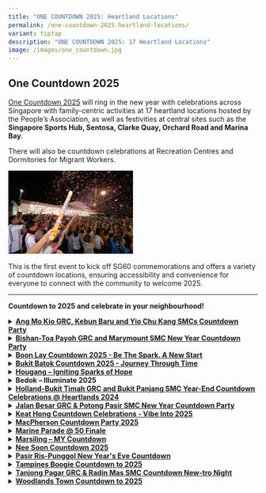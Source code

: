 ```yaml
---
title: "ONE COUNTDOWN 2025: Heartland Locations"
permalink: /one-countdown-2025-heartland-locations/
variant: tiptap
description: "ONE COUNTDOWN 2025: 17 Heartland Locations"
image: /images/one_countdown.jpg
---
```

<h2>One Countdown 2025</h2>
<p><a href="https://www.gowhere.gov.sg/onecountdown/" rel="noopener nofollow" target="_blank">One Countdown 2025</a> will
ring in the new year with celebrations across Singapore with family-centric
activities at 17 heartland locations hosted by the People’s Association,
as well as festivities at central sites such as the <strong>Singapore Sports Hub, Sentosa, Clarke Quay, Orchard Road and Marina Bay</strong>.</p>
<p>There will also be countdown celebrations at Recreation Centres and Dormitories
for Migrant Workers.</p>
<div class="isomer-image-wrapper">
<img style="width: 50%;" height="auto" width="100%" alt="" src="/images/one_countdown_1.jpg">
</div>
<p>This is the first event to kick off SG60 commemorations and offers a variety
of countdown locations, ensuring accessibility and convenience for everyone
to connect with the community to welcome 2025.</p>
<hr>
<p><strong>Countdown to 2025 and celebrate in your neighbourhood!</strong>
</p>
<div data-type="detailGroup" class="isomer-accordion isomer-accordion-white">
<details class="isomer-details">
<summary><strong><a href="https://www.facebook.com/share/v/15ce1whnPW/" rel="noopener noreferrer nofollow" target="_blank"><u>Ang Mo Kio GRC, Kebun Baru and Yio Chu Kang SMCs Countdown Party</u></a></strong>
</summary>
<div data-type="detailsContent" class="isomer-details-content">
<p><strong>Organiser(s): </strong>Ang Mo Kio GRC and Kebun Baru GROs</p>
<p><strong>Date: </strong>31 Dec 2024</p>
<p><strong>Time:</strong> 9pm to 12.30am</p>
<p>Venue: Ang Mo Kio Avenue 4, Mayflower Mall, Hardcourt, Food Centre and
Carpark</p>
<p>Residents can look forward to a vibrant event space brimming with memory-making
opportunities. Chill corners and instagrammable photo spots, including
an F1 Car, Super Trees, and a Neon Sign Photo Wall, cater to all ages.</p>
<p>A Digital Message Board, managed by youth volunteers, will display residents'
well-wishes for 2025, fostering intergenerational bonding.</p>
<p>There will also be traditional performances like Getai and Xin Yao blending
with modern acts such as Singapura Samba percussion.</p>
</div>
</details>
<details class="isomer-details">
<summary><strong><u>Bishan-Toa Payoh GRC and Marymount SMC New Year Countdown Party</u></strong>
</summary>
<div data-type="detailsContent" class="isomer-details-content">
<p><strong>Organiser(s): </strong>Bishan-Toa Payoh GRC / Marymount GROs</p>
<p><strong>Date: </strong>31 Dec 2024</p>
<p><strong>Time:</strong> 5pm to 12.30am</p>
<p><strong>Venue:</strong> Bishan Active Park, Bishan Street 23</p>
<p>The celebration will feature a star-studded lineup featuring local sports
heroes and homegrown talent. The Lion City Sailors FC, currently leading
the S-league, will meet and greet participants, networking with Pesta Sukan
Community Championship winners, Team ‘Last Minute’ from Toa Payoh Central.</p>
<p>&nbsp;</p>
<p>'Bishan-Toa Payoh &amp; Marymount's Got Talent’ will showcase local artists,
including Marymount's Hiran Raj, a passionate rapper with five years of
performance experience.</p>
<p>The award-winning Wildcards Cheerleading Team from Bishan CC Interest
Group, recent champions at the at the 7th Cheerleading Association of Singapore
National Cheerleading Championship, will also perform at the event.</p>
</div>
</details>
<details class="isomer-details">
<summary><strong><a href="https://www.facebook.com/share/p/15PhWZv5gg/" rel="noopener noreferrer nofollow" target="_blank"><u>Boon Lay Countdown 2025 - Be The Spark. A New Start</u></a></strong>
</summary>
<div data-type="detailsContent" class="isomer-details-content">
<p><strong>Organiser(s): </strong>Boon Lay GROs</p>
<p><strong>Date: </strong>31 Dec 2024</p>
<p><strong>Time:</strong> 7pm to 12.15am</p>
<p><strong>Venue:</strong> Hardcourt in front of Blk 215 Boon Lay Place</p>
<p>Themed "Be The Spark. A New Start“, the first-ever gamified countdown
celebration will invite residents to co-create their Heartlands Countdown
Experience through active participation both online and on-site.</p>
<p>The event aims to set a Singapore Book of Records attempt with 3,000 LED
clappers lit simultaneously.</p>
<p>Residents can create or rekindle connections through Friendzone conversations
and photo wall/booth where they can pen and put up their reflections of
2024 and aspirations for 2025.</p>
<p>The online community can join in the buzz with community influencer livestream
coverage that showcases their event experience, with opportunities for
online audience to interact through comments and live polling.</p>
</div>
</details>
<details class="isomer-details">
<summary><strong><a href="https://www.facebook.com/share/p/15PhWZv5gg/" rel="noopener noreferrer nofollow" target="_blank"><u>Bukit Batok Countdown 2025 - Journey Through Time</u></a></strong>
</summary>
<div data-type="detailsContent" class="isomer-details-content">
<p><strong>Organiser(s): </strong>Bukit Batok GROs</p>
<p><strong>Date: </strong>31 Dec 2024</p>
<p><strong>Time:</strong> 6pm to 12.15am</p>
<p><strong>Venue:</strong> Bukit Batok – Sky Peak Central Garden</p>
<p>The event will feature a 'Journey Through Time' countdown celebration
spanning five decades. There will be nostalgic elements in fashion, food,
technology, toys, and music, including a vintage outfit contest, retro
snack booths, era-specific photobooths, classic game stations, and multi-racial
performances.</p>
<p>A Time Capsule will preserve 2024's top trending items for future display
at the new Bukit Batok CC. Booths managed by youth community volunteers
will allow residents to share visions for Jurong's future and explore volunteer
opportunities.</p>
</div>
</details>
<details class="isomer-details">
<summary><strong><a href="https://www.facebook.com/share/v/1AsKuAndcc/" rel="noopener nofollow" target="_blank">Hougang – Igniting Sparks of Hope</a></strong>
</summary>
<div data-type="detailsContent" class="isomer-details-content">
<p><strong>Organiser(s): </strong>Aljunied GRC and Hougang GROs</p>
<p><strong>Date: </strong>31 Dec 2024</p>
<p><strong>Time:</strong> 10pm to 12.30am</p>
<p><strong>Venue:</strong> Hougang – Open field beside Hougang MRT Exit C</p>
<p>The celebration will feature a sensory-rich Night Bazaar offering traditional
delights from various cultures, including tutu kueh, Ramly burgers, and
vadai.</p>
<p>Residents can look forward to performances ranging from local singer-songwriters
to LED drum and Samba percussion spectacles, culminating in a grand finale
by homegrown singers Odelia Rei, The Great Ziyi, and Alicia Huang.</p>
<p>&nbsp;</p>
<p>Residents have also come together to fold 2,025 crane origami. As midnight
approaches, a video featuring 2,025 wishes from residents will usher in
the New Year.</p>
</div>
</details>
<details class="isomer-details">
<summary><strong>Bedok – Illuminate 2025</strong>
</summary>
<div data-type="detailsContent" class="isomer-details-content">
<p><strong>Organiser(s): </strong>East Coast GRC GROs</p>
<p><strong>Date: </strong>31 Dec 2024</p>
<p><strong>Time:</strong> 8pm to 12.15am</p>
<p><strong>Venue:</strong> Bedok Stadium, 1 Bedok North Street 2</p>
<p>Residents can look forward to a nostalgic yet forward-looking New Year's
Eve celebration at the Bedok Stadium. The event will feature a Time Capsule
Monument, where young residents pen dreams to their future selves, while
older generations write heartfelt messages to the youth.</p>
<p>Renowned graffiti artists Spaz and Zero will lead the creation of a community
artwork, challenging perceptions and showcasing how counterculture can
contribute positively to community spirit. The celebration aims to engage
residents to co-create for the present and the future.</p>
</div>
</details>
<details class="isomer-details">
<summary><strong><a href="https://www.facebook.com/share/p/17hpDzpqNF/" rel="noopener noreferrer nofollow" target="_blank"><u>Holland-Bukit Timah GRC and Bukit Panjang SMC Year-End Countdown Celebrations @ Heartlands 2024</u></a></strong>
</summary>
<div data-type="detailsContent" class="isomer-details-content">
<p><strong>Organiser(s): </strong>Holland-Bukit Timah GRC and Bukit Panjang
GROs</p>
<p><strong>Date: </strong>31 Dec 2024</p>
<p><strong>Time:</strong> 9pm to 12.30am</p>
<p><strong>Venue:</strong> Bukit Panjang – Senja-Cashew CC</p>
<p>Residents can look forward to movie screenings and live bands while seniors
can dance the night away.</p>
<p>In a spectacular display of unity, 2,025 residents will illuminate the
sky with LED wristbands bearing personal resolutions that symbolize collective
aspirations.</p>
<p>There will be a LED screen which showcases pre-recorded videos of 2,025
residents sharing their hopes and dreams for the New Year.</p>
</div>
</details>
<details class="isomer-details">
<summary><strong><a href="https://www.facebook.com/share/p/153Ae3tUfu/" rel="noopener noreferrer nofollow" target="_blank"><u>Jalan Besar GRC &amp; Potong Pasir SMC New Year Countdown Party</u></a></strong>
</summary>
<div data-type="detailsContent" class="isomer-details-content">
<p><strong>Organiser(s): </strong>Jalan Besar GRC and Potong Pasir GROs</p>
<p><strong>Date: </strong>31 Dec 2024</p>
<p><strong>Time:</strong> 8.30pm to 12.15am</p>
<p><strong>Venue:</strong> Jalan Besar – Spaces around People’s Association
Headquarters</p>
<p>Residents can look forward to a celebration of Singapore's 60-year journey,
highlighting its evolution, resilience, and aspirations. There will be
a spectacular light projections on the People’s Association Headquarters
facade which narrates Singapore's evolution, illuminating Jalan Besar's
nightscape.</p>
<p>Residents can co-create a large Neon Mural Wall in Singapore with NAFA
students and they can also look forward to a 'Down the Memory' food street
which offers a blend of traditional and contemporary flavours.</p>
<p>The night will culminate in a dazzling display as over 2,025 residents
wave light sticks during the countdown, lighting up the sky in a unified
celebration.</p>
</div>
</details>
<details class="isomer-details">
<summary><strong><a href="https://www.facebook.com/share/p/1DnNELTWND/" rel="noopener noreferrer nofollow" target="_blank"><u>Keat Hong Countdown Celebrations - Vibe Into 2025</u></a></strong>
</summary>
<div data-type="detailsContent" class="isomer-details-content">
<p><strong>Organiser(s): </strong>Keat Hong GROs</p>
<p><strong>Date: </strong>31 Dec 2024</p>
<p><strong>Time:</strong> 8pm to 12.15am</p>
<p><strong>Venue:</strong> Kang – Hardcourt beside Concord Primary School</p>
<p>Residents can look forward to a multi-faceted celebration that combines
community participation, local culture, and festive spectacle. The "SG60
Tapestry of Hope" initiative, led by community volunteers, encourages residents
to contribute well-wishes for Singapore's 60<sup>th </sup>birthday, fostering
social cohesion.</p>
<p>The event will also mark the launch of a new food truck programme at Keat
Hong Plaza which enhances local food culture and providing convenient dining
options.</p>
<p>The highlight of the night will be a community volunteer-coordinated New
Year's Eve Balloon Drop, where residents' hopes for 2025 are released -
symbolising the fulfilment of wishes in the New Year.</p>
</div>
</details>
<details class="isomer-details">
<summary><strong><a href="https://www.facebook.com/share/p/1AbN5mBd8B/" rel="noopener noreferrer nofollow" target="_blank"><u>MacPherson Countdown Party 2025</u></a></strong>
</summary>
<div data-type="detailsContent" class="isomer-details-content">
<p><strong>Organiser(s): </strong>MacPherson CCC</p>
<p><strong>Date: </strong>31 Dec 2024</p>
<p><strong>Time:</strong> 8pm to 12.30am</p>
<p><strong>Venue:</strong> MacPherson – Hardcourt opposite Macpherson CC</p>
<p>The event will kick off with the spectacular "Street-Up Up Ceremony",
illuminating Circuit Road from New Year's Eve through Chinese New Year.</p>
<p>Residents of all ages can look forward to a child-friendly bubble show,
musical performances, and a talk show at the countdown celebration.</p>
</div>
</details>
<details class="isomer-details">
<summary><strong><a href="https://www.facebook.com/share/p/19UVqa9A5y/" rel="noopener noreferrer nofollow" target="_blank"><u>Marine Parade @ 50 Finale</u></a></strong>
</summary>
<div data-type="detailsContent" class="isomer-details-content">
<p><strong>Organiser(s): </strong>Marine Parade CCC</p>
<p><strong>Date: </strong>31 Dec 2024</p>
<p><strong>Time:</strong> 10pm to 12.15am</p>
<p><strong>Venue:</strong> Marine Parade – Hardcourt in front of Blk 46 Marine
Crescent</p>
<p>The celebration will feature the grand finale to the year-long "My Marine
Parade" project which celebrates the rich tapestry of community stories.
The event will feature an exhibition and bazaar, showcasing resident narratives
collected throughout the year via social media and launch events.</p>
<p>Visitors will be treated to a variety display of photos, videos, and stories
that vividly bring Marine Parade's past and present to life. A special
collectible postcard featuring iconic landmarks, including Block 1 Marine
Terrace - the estate's first building - will be distributed to residents.</p>
</div>
</details>
<details class="isomer-details">
<summary><strong><a href="https://www.facebook.com/share/p/1PqoviWMay/" rel="noopener nofollow" target="_blank">Marsiling – MY Countdown</a></strong>
</summary>
<div data-type="detailsContent" class="isomer-details-content">
<p><strong>Organiser(s): </strong>Marsiling-Yew Tee GRC GROs</p>
<p><strong>Date: </strong>31 Dec 2024</p>
<p><strong>Time:</strong> 8pm to 12.15am</p>
<p><strong>Venue:</strong> Marsiling – Woodlands Stadium</p>
<p>The celebration will feature a nostalgic journey through five decades
of music and pop culture. Residents will showcase their collectors’ items
at activity booths, featuring CDs, LDs, vinyl records, and musical instruments
from different eras.</p>
<p>A LED screen display will highlight local artistes across five decades,
from Anita Sarawak and Dick Lee of the 70s-80s to contemporary stars like
JJ Lin and Tanya Chua.</p>
<p>Families can also look forward to various activity booths at the event.</p>
</div>
</details>
<details class="isomer-details">
<summary><strong><a href="https://www.facebook.com/share/p/1H14vTxZ3L/" rel="noopener noreferrer nofollow" target="_blank"><u>Nee Soon Countdown 2025</u></a></strong>
</summary>
<div data-type="detailsContent" class="isomer-details-content">
<p><strong>Organiser(s): </strong>Nee Soon GRC GROs</p>
<p><strong>Date: </strong>31 Dec 2024</p>
<p><strong>Time:</strong> 8.30pm to 12.30am</p>
<p><strong>Venue:</strong> Nee Soon – Open field next to Futsal Arena @ Yishun</p>
<p>Residents can look forward to a 'Glow Up' Zone where both children and
adults can paint murals or contribute to a giant community canvas, showcasing
Nee Soon's iconic structures and timeline.</p>
<p>Residents will get to interact with a Media Art Installation Wall which
will allow them to activate pre-programmed animations through touch, offering
an engaging, hands-on exploration of Nee Soon's past, present, and future.</p>
</div>
</details>
<details class="isomer-details">
<summary><strong><a href="https://www.facebook.com/share/p/15RcFmhoy8/" rel="noopener noreferrer nofollow" target="_blank"><u>Pasir Ris-Punggol New Year's Eve Countdown</u></a></strong>
</summary>
<div data-type="detailsContent" class="isomer-details-content">
<p><strong>Organiser(s): </strong>Punggol Town CCCs</p>
<p><strong>Date: </strong>31 Dec 2024</p>
<p><strong>Time:</strong> 8pm to 12.10am</p>
<p><strong>Venue:</strong> Punggol West – Punggol West Community Square (hardcourt
beside Blk 218 Sumang Walk)</p>
<p>The event will kick off with a Starlit Family Picnic, bringing together
100 local households under the night sky. Residents can look forward to
live band and school performances.</p>
<p>As midnight approaches, the festivities take a considerate turn with "Mindful
Moves of 2,025" - a neighbour-friendly silent disco that allows revellers
to dance the night away.</p>
</div>
</details>
<details class="isomer-details">
<summary><strong><u>Tampines Boogie Countdown to 2025</u></strong>
</summary>
<div data-type="detailsContent" class="isomer-details-content">
<p><strong>Organiser(s):</strong> Tampines GRC GROs</p>
<p><strong>Date: </strong>31 Dec 2024</p>
<p><strong>Time:</strong> 10pm to 12.30am</p>
<p><strong>Venue:</strong> Tampines – Our Tampines Hub and Tampines Central
Park</p>
<p>The celebration at Our Tampines Hub will feature diverse activities for
all ages. The Resolution Wall which encourages community engagement will
allow residents to share personal goals and foster unity.</p>
<p>A skating rink adds fun and interactivity, with participants forming '2025'
figures to welcome the New Year. The event's highlight features a K-pop
Random Dance at Festive Plaza, led by local dance interest groups where
nearly 3,000 residents will dance their way into 2025.</p>
</div>
</details>
<details class="isomer-details">
<summary><strong><a href="https://www.facebook.com/share/v/1JNe4cgaHb/" rel="noopener noreferrer nofollow" target="_blank"><u>Tanjong Pagar GRC &amp; Radin Mas SMC Countdown New-tro Night</u></a></strong>
</summary>
<div data-type="detailsContent" class="isomer-details-content">
<p><strong>Organiser(s):</strong> Tanjong Pagar GRC and Radin Mas GROs</p>
<p><strong>Date: </strong>31 Dec 2024</p>
<p><strong>Time:</strong> 9.30pm to 12.30am</p>
<p><strong>Venue:</strong> Queenstown - Margaret Market, Margaret Drive Hawker
and void decks of Block 33 – 37 Margaret Drive HDB</p>
<p>Residents can look forward to ushering in 2025 at Singapore's first satellite
town, Queenstown. The event will feature a "Walk Down Memory Lane" which
showcases residential transformation of Queenstown and collaborative art
activities by PAssionArts. The event will also honour Merdeka Generation
– 10 seniors will receive a special invitation to ride to the event in
vintage cars.</p>
<p>The event will showcase a community-driven art piece featuring 2,025 buttons
contributed by residents represents a unique story of individuality. It
symbolises the spirit of community participation, where even the smallest
contributions come together to create something beautiful, just as every
resident plays an integral role in the diverse story of Queenstown. There
will also be multi-cultural performances by various cultural groups, schools,
and persons with disabilities.</p>
</div>
</details>
<details class="isomer-details">
<summary><strong><u>Woodlands Town Countdown to 2025</u></strong>
</summary>
<div data-type="detailsContent" class="isomer-details-content">
<p><strong>Organiser(s):</strong> Woodands CCC, Admiralty CCC and Sembawang
West CCC</p>
<p><strong>Date: </strong>31 Dec 2024</p>
<p><strong>Time:</strong> 9pm to 12.15am</p>
<p><strong>Venue:</strong> Woodlands – Spectra Secondary School and Woodlands
Drive 64</p>
<p>The open-air celebration will feature lively music, street performers,
and pop-up stalls, creating a festival-like atmosphere suitable for all
ages. Families can enjoy kid-friendly zones with bouncy castles, games,
and bike-balancing tryouts.</p>
<p>Talented resident performers from local schools and community partners
will showcase music, dance, and cultural performances.</p>
<p>The event will also feature home-based businesses offering artisanal creations
from pastries to handcrafted accessories, highlighting the community's
creative and entrepreneurial spirit.</p>
</div>
</details>
</div>
<p></p>